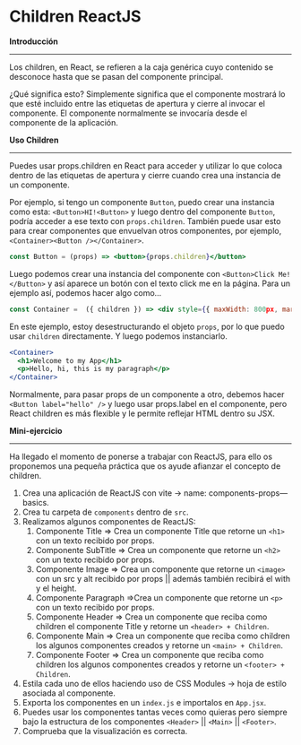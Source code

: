 # Children ReactJS

**Introducción**

---

Los children, en React, se refieren a la caja genérica cuyo contenido se desconoce hasta que se pasan del componente principal.

¿Qué significa esto? Simplemente significa que el componente mostrará lo que esté incluido entre las etiquetas de apertura y cierre al invocar el componente. El componente normalmente se invocaría desde el componente de la aplicación.

**Uso Children**

---

Puedes usar props.children en React para acceder y utilizar lo que coloca dentro de las etiquetas de apertura y cierre cuando crea una instancia de un componente.

Por ejemplo, si tengo un componente `Button`, puedo crear una instancia como esta: `<Button>HI!<Button>` y luego dentro del componente `Button`, podría acceder a ese texto con `props.children`. También puede usar esto para crear componentes que envuelvan otros componentes, por ejemplo, `<Container><Button /></Container>`.

```jsx
const Button = (props) => <button>{props.children}</button> 
```

Luego podemos crear una instancia del componente con `<Button>Click Me!</Button>` y así aparece un botón con el texto click me en la página. Para un ejemplo así, podemos hacer algo como…

```jsx
const Container =  ({ children }) => <div style={{ maxWidth: 800px, margin: 0 auto }}>{children}</div>

```

En este ejemplo, estoy desestructurando el objeto `props`, por lo que puedo usar `children` directamente. Y luego podemos instanciarlo.

```jsx
<Container>
  <h1>Welcome to my App</h1>
  <p>Hello, hi, this is my paragraph</p>
</Container>
```

Normalmente, para pasar props de un componente a otro, debemos hacer `<Button label="hello" />` y luego usar props.label en el componente, pero React children es más flexible y le permite reflejar HTML dentro su JSX.

**Mini-ejercicio**

---

Ha llegado el momento de ponerse a trabajar con ReactJS, para ello os proponemos una pequeña práctica que os ayude afianzar el concepto de children.

1. Crea una aplicación de ReactJS con vite → name: components-props—basics.
2. Crea tu carpeta de `components` dentro de `src`.
3. Realizamos algunos componentes de ReactJS:
    1. Componente Title ⇒ Crea un componente Title que retorne un `<h1>` con un texto recibido por props.
    2. Componente SubTitle ⇒ Crea un componente que retorne un `<h2>` con un texto recibido por props.
    3. Componente Image ⇒ Crea un componente que retorne un `<image>` con un src y alt recibido por props || además también recibirá el with y el height.
    4. Componente Paragraph ⇒Crea un componente que retorne un `<p>` con un texto recibido por props.
    5. Componente Header ⇒ Crea un componente que reciba como children el componente Title y retorne un `<header> + Children`.
    6. Componente Main ⇒ Crea un componente que reciba como children los algunos componentes creados y retorne un `<main> + Children`.
    7. Componente Footer ⇒ Crea un componente que reciba como children los algunos componentes creados y retorne un `<footer> + Children`.
4. Estila cada uno de ellos haciendo uso de CSS Modules → hoja de estilo asociada al componente.
5. Exporta los componentes en un `index.js` e importalos en `App.jsx`.
6. Puedes usar los componentes tantas veces como quieras pero siempre bajo la estructura de los componentes `<Header>` || `<Main>` || `<Footer>`.
7. Comprueba que la visualización es correcta.